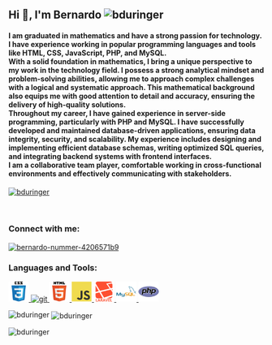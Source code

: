 <h2 align="left">Hi 👋, I'm Bernardo <span> <img src="https://komarev.com/ghpvc/?username=bduringer&label=Profile%20views&color=0e75b6&style=flat" alt="bduringer" /> </span></h2>
<h4 align="left">I am graduated in mathematics and have a strong passion for technology. I have experience working in popular programming languages and tools like HTML, CSS, JavaScript, PHP, and MySQL.<br>With a solid foundation in mathematics, I bring a unique perspective to my work in the technology field. I possess a strong analytical mindset and problem-solving abilities, allowing me to approach complex challenges with a logical and systematic approach. This mathematical background also equips me with good attention to detail and accuracy, ensuring the delivery of high-quality solutions.<br>Throughout my career, I have gained experience in server-side programming, particularly with PHP and MySQL. I have successfully developed and maintained database-driven applications, ensuring data integrity, security, and scalability. My experience includes designing and implementing efficient database schemas, writing optimized SQL queries, and integrating backend systems with frontend interfaces.<br>I am a collaborative team player, comfortable working in cross-functional environments and effectively communicating with stakeholders.</h4>



<p align="left"> <a href="https://github.com/ryo-ma/github-profile-trophy"><img src="https://github-profile-trophy.vercel.app/?username=bduringer" alt="bduringer" /></a> </p>

<p align="left"> <a href="https://twitter.com/" target="blank"><img src="https://img.shields.io/twitter/follow/?logo=twitter&style=for-the-badge" alt="" /></a> </p>

<h3 align="left">Connect with me:</h3>
<p align="left">
<a href="https://linkedin.com/in/bernardo-nummer-4206571b9" target="blank"><img align="center" src="https://raw.githubusercontent.com/rahuldkjain/github-profile-readme-generator/master/src/images/icons/Social/linked-in-alt.svg" alt="bernardo-nummer-4206571b9" height="30" width="40" /></a>
</p>

<h3 align="left">Languages and Tools:</h3>
<p align="left"> <a href="https://www.w3schools.com/css/" target="_blank" rel="noreferrer"> <img src="https://raw.githubusercontent.com/devicons/devicon/master/icons/css3/css3-original-wordmark.svg" alt="css3" width="40" height="40"/> </a> <a href="https://git-scm.com/" target="_blank" rel="noreferrer"> <img src="https://www.vectorlogo.zone/logos/git-scm/git-scm-icon.svg" alt="git" width="40" height="40"/> </a> <a href="https://www.w3.org/html/" target="_blank" rel="noreferrer"> <img src="https://raw.githubusercontent.com/devicons/devicon/master/icons/html5/html5-original-wordmark.svg" alt="html5" width="40" height="40"/> </a> <a href="https://developer.mozilla.org/en-US/docs/Web/JavaScript" target="_blank" rel="noreferrer"> <img src="https://raw.githubusercontent.com/devicons/devicon/master/icons/javascript/javascript-original.svg" alt="javascript" width="40" height="40"/> </a> <a href="https://laravel.com/" target="_blank" rel="noreferrer"> <img src="https://raw.githubusercontent.com/devicons/devicon/master/icons/laravel/laravel-plain-wordmark.svg" alt="laravel" width="40" height="40"/> </a> <a href="https://www.mysql.com/" target="_blank" rel="noreferrer"> <img src="https://raw.githubusercontent.com/devicons/devicon/master/icons/mysql/mysql-original-wordmark.svg" alt="mysql" width="40" height="40"/> </a> <a href="https://www.php.net" target="_blank" rel="noreferrer"> <img src="https://raw.githubusercontent.com/devicons/devicon/master/icons/php/php-original.svg" alt="php" width="40" height="40"/> </a> </p>

<p><img align="left" src="https://github-readme-stats.vercel.app/api/top-langs?username=bduringer&show_icons=true&locale=en&layout=compact" alt="bduringer" /></p>

<p>&nbsp;<img align="center" src="https://github-readme-stats.vercel.app/api?username=bduringer&theme=radical&show_icons=true&locale=en" alt="bduringer" /></p>

<p><img align="center" src="https://github-readme-streak-stats.herokuapp.com/?user=bduringer&" alt="bduringer" /></p>
